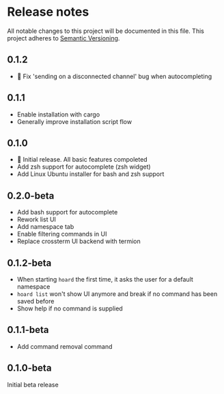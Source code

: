 # Release notes
All notable changes to this project will be documented in this file.
This project adheres to [Semantic Versioning](http://semver.org/).

## 0.1.2
- 🐛 Fix 'sending on a disconnected channel' bug when autocompleting

## 0.1.1
- Enable installation with cargo
- Generally improve installation script flow

## 0.1.0 
- 🚀 Initial release. All basic features compoleted
- Add zsh support for autocomplete (zsh widget)
- Add Linux Ubuntu installer for bash and zsh support

## 0.2.0-beta
- Add bash support for autocomplete
- Rework list UI
- Add namespace tab
- Enable filtering commands in UI
- Replace crossterm UI backend with termion

## 0.1.2-beta
- When starting `hoard` the first time, it asks the user for a default namespace
- `hoard list` won't show UI anymore and break if no command has been saved before
- Show help if no command is supplied

## 0.1.1-beta
- Add command removal command

## 0.1.0-beta
Initial beta release
